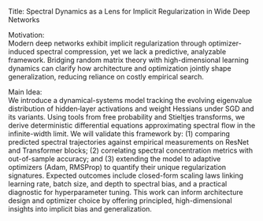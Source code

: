 Title: Spectral Dynamics as a Lens for Implicit Regularization in Wide Deep Networks

Motivation:  
Modern deep networks exhibit implicit regularization through optimizer-induced spectral compression, yet we lack a predictive, analyzable framework. Bridging random matrix theory with high-dimensional learning dynamics can clarify how architecture and optimization jointly shape generalization, reducing reliance on costly empirical search.

Main Idea:  
We introduce a dynamical-systems model tracking the evolving eigenvalue distribution of hidden‐layer activations and weight Hessians under SGD and its variants. Using tools from free probability and Stieltjes transforms, we derive deterministic differential equations approximating spectral flow in the infinite-width limit. We will validate this framework by: (1) comparing predicted spectral trajectories against empirical measurements on ResNet and Transformer blocks; (2) correlating spectral concentration metrics with out-of-sample accuracy; and (3) extending the model to adaptive optimizers (Adam, RMSProp) to quantify their unique regularization signatures. Expected outcomes include closed-form scaling laws linking learning rate, batch size, and depth to spectral bias, and a practical diagnostic for hyperparameter tuning. This work can inform architecture design and optimizer choice by offering principled, high-dimensional insights into implicit bias and generalization.